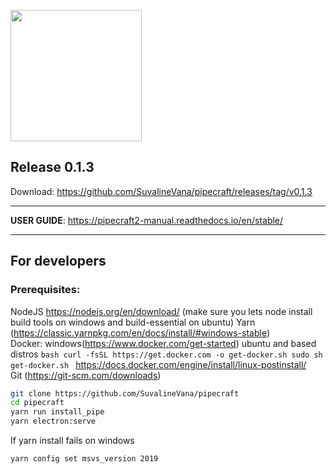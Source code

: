 <a href="url"><img src="https://user-images.githubusercontent.com/18046232/145723441-51c3cbd0-7caf-485c-92d3-dbe253f6a73f.png" align="center" height="210" width="210" ></a>

## Release 0.1.3

Download: https://github.com/SuvalineVana/pipecraft/releases/tag/v0.1.3

---

**USER GUIDE**: https://pipecraft2-manual.readthedocs.io/en/stable/

---

## For developers

### Prerequisites:

NodeJS https://nodejs.org/en/download/ (make sure you lets node install build tools on windows and build-essential on ubuntu)
Yarn (https://classic.yarnpkg.com/en/docs/install/#windows-stable)  
Docker: windows(https://www.docker.com/get-started)
ubuntu and based distros `bash curl -fsSL https://get.docker.com -o get-docker.sh sudo sh get-docker.sh `
https://docs.docker.com/engine/install/linux-postinstall/  
Git (https://git-scm.com/downloads)

```bash
git clone https://github.com/SuvalineVana/pipecraft
cd pipecraft
yarn run install_pipe
yarn electron:serve
```

If yarn install fails on windows

```bash
yarn config set msvs_version 2019
```
